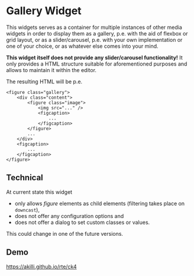 # Gallery Widget

This widgets serves as a container for multiple instances of other media widgets in order to display them as a gallery, p.e. with the aid of flexbox or grid layout, or as a slider/carousel, p.e. with your own implementation or one of your choice, or as whatever else comes into your mind.

**This widget itself does not provide any slider/carousel functionality!** It only provides a HTML structure suitable for aforementioned purposes and allows to maintain it within the editor.

The resulting HTML will be p.e.

    <figure class="gallery">
        <div class="content">
            <figure class="image">
                <img src="..." />
                <figcaption>
                    ...
                </figcaption>
            </figure>
            ...
        </div>
        <figcaption>
            ...
        </figcaption>
    </figure>

## Technical

At current state this widget 

- only allows *figure* elements as child elements (filtering takes place on `downcast`),
- does not offer any configuration options and
- does not offer a dialog to set custom classes or values.

This could change in one of the future versions.

## Demo

https://akilli.github.io/rte/ck4
